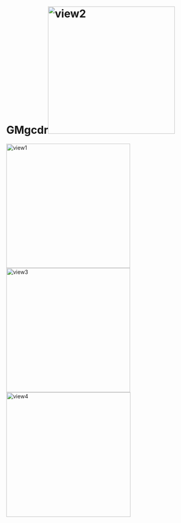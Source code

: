 # GMgcdr<img width="335" alt="view2" src="https://user-images.githubusercontent.com/79970642/179196105-ca399203-89da-4e59-8212-548043d6ad2d.png">
<img width="327" alt="view1" src="https://user-images.githubusercontent.com/79970642/179196129-f26c4a6c-37c5-4c95-9ac1-90863aca1b77.png">
<img width="327" alt="view3" src="https://user-images.githubusercontent.com/79970642/179196139-313ca49f-51bd-4996-98ea-86e87ae5bdba.png">
<img width="328" alt="view4" src="https://user-images.githubusercontent.com/79970642/179196144-edd84ae1-40cb-4532-b827-27c90a9379e8.png">
